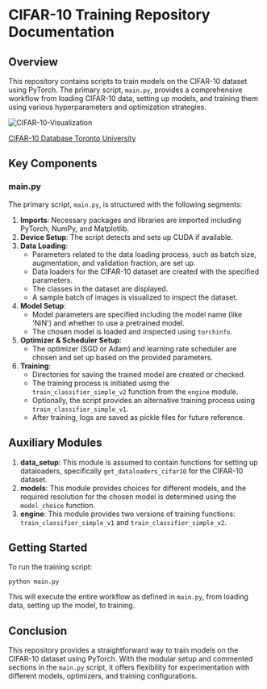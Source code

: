 <!DOCTYPE html>
<html lang="en">
<head>
    <meta charset="UTF-8">
    <meta name="viewport" content="width=device-width, initial-scale=1.0">
</head>
<body>

<h1>CIFAR-10 Training Repository Documentation</h1>

<h2>Overview</h2>
<p>This repository contains scripts to train models on the CIFAR-10 dataset using PyTorch. The primary script, <code>main.py</code>, provides a comprehensive workflow from loading CIFAR-10 data, setting up models, and training them using various hyperparameters and optimization strategies.</p>

![CIFAR-10-Visualization](https://github.com/VenturaHaze/CIFAR10_Pytorch/blob/993c01031709d2ceb06b4a5d57c0a185823f30f8/CIFAR-10-visualization.png)

<a href="https://www.cs.toronto.edu/~kriz/cifar.html" target="_blank">CIFAR-10 Database Toronto University</a>

<h2>Key Components</h2>

<h3>main.py</h3>
<p>The primary script, <code>main.py</code>, is structured with the following segments:</p>
<ol>
    <li><strong>Imports</strong>: Necessary packages and libraries are imported including PyTorch, NumPy, and Matplotlib.</li>
    <li><strong>Device Setup</strong>: The script detects and sets up CUDA if available.</li>
    <li><strong>Data Loading</strong>: 
        <ul>
            <li>Parameters related to the data loading process, such as batch size, augmentation, and validation fraction, are set up.</li>
            <li>Data loaders for the CIFAR-10 dataset are created with the specified parameters.</li>
            <li>The classes in the dataset are displayed.</li>
            <li>A sample batch of images is visualized to inspect the dataset.</li>
        </ul>
    </li>
    <li><strong>Model Setup</strong>: 
        <ul>
            <li>Model parameters are specified including the model name (like 'NiN') and whether to use a pretrained model.</li>
            <li>The chosen model is loaded and inspected using <code>torchinfo</code>.</li>
        </ul>
    </li>
    <li><strong>Optimizer & Scheduler Setup</strong>: 
        <ul>
            <li>The optimizer (SGD or Adam) and learning rate scheduler are chosen and set up based on the provided parameters.</li>
        </ul>
    </li>
    <li><strong>Training</strong>: 
        <ul>
            <li>Directories for saving the trained model are created or checked.</li>
            <li>The training process is initiated using the <code>train_classifier_simple_v2</code> function from the <code>engine</code> module.</li>
            <li>Optionally, the script provides an alternative training process using <code>train_classifier_simple_v1</code>.</li>
            <li>After training, logs are saved as pickle files for future reference.</li>
        </ul>
    </li>
</ol>

<h2>Auxiliary Modules</h2>
<ol>
    <li><strong>data_setup</strong>: This module is assumed to contain functions for setting up dataloaders, specifically <code>get_dataloaders_cifar10</code> for the CIFAR-10 dataset.</li>
    <li><strong>models</strong>: This module provides choices for different models, and the required resolution for the chosen model is determined using the <code>model_choice</code> function.</li>
    <li><strong>engine</strong>: This module provides two versions of training functions: <code>train_classifier_simple_v1</code> and <code>train_classifier_simple_v2</code>.</li>
</ol>

<h2>Getting Started</h2>
<p>To run the training script:</p>
<pre><code>python main.py</code></pre>
<p>This will execute the entire workflow as defined in <code>main.py</code>, from loading data, setting up the model, to training.</p>

<h2>Conclusion</h2>
<p>This repository provides a straightforward way to train models on the CIFAR-10 dataset using PyTorch. With the modular setup and commented sections in the <code>main.py</code> script, it offers flexibility for experimentation with different models, optimizers, and training configurations.</p>

</body>
</html>
